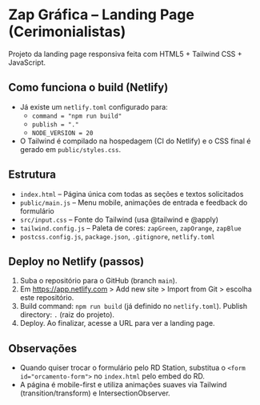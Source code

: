 # Zap Gráfica – Landing Page (Cerimonialistas)

Projeto da landing page responsiva feita com HTML5 + Tailwind CSS + JavaScript.

## Como funciona o build (Netlify)
- Já existe um `netlify.toml` configurado para:
  - `command = "npm run build"`
  - `publish = "."`
  - `NODE_VERSION = 20`
- O Tailwind é compilado na hospedagem (CI do Netlify) e o CSS final é gerado em `public/styles.css`.

## Estrutura
- `index.html` – Página única com todas as seções e textos solicitados
- `public/main.js` – Menu mobile, animações de entrada e feedback do formulário
- `src/input.css` – Fonte do Tailwind (usa @tailwind e @apply)
- `tailwind.config.js` – Paleta de cores: `zapGreen`, `zapOrange`, `zapBlue`
- `postcss.config.js`, `package.json`, `.gitignore`, `netlify.toml`

## Deploy no Netlify (passos)
1. Suba o repositório para o GitHub (branch `main`).
2. Em https://app.netlify.com > Add new site > Import from Git > escolha este repositório.
3. Build command: `npm run build` (já definido no `netlify.toml`). Publish directory: `.` (raiz do projeto).
4. Deploy. Ao finalizar, acesse a URL para ver a landing page.

## Observações
- Quando quiser trocar o formulário pelo RD Station, substitua o `<form id="orcamento-form">` no `index.html` pelo embed do RD.
- A página é mobile-first e utiliza animações suaves via Tailwind (transition/transform) e IntersectionObserver.
